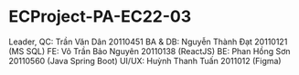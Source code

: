 # ECProject-PA-EC22-03
Leader, QC: Trần Văn Dân 20110451
BA & DB: Nguyễn Thành Đạt 20110121 (MS SQL)
FE: Võ Trần Bảo Nguyên 20110138 (ReactJS)
BE: Phan Hồng Sơn 20110560 (Java Spring Boot)
UI/UX: Huỳnh Thanh Tuấn 2011012 (Figma)

